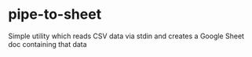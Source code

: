 # pipe-to-sheet
Simple utility which reads CSV data via stdin and creates a Google Sheet doc containing that data
